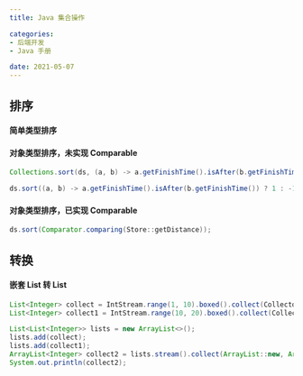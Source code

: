 ```yaml
---
title: Java 集合操作

categories:
- 后端开发
- Java 手册

date: 2021-05-07
---
```


## 排序
#### 简单类型排序
#### 对象类型排序，未实现 Comparable

```java
Collections.sort(ds, (a, b) -> a.getFinishTime().isAfter(b.getFinishTime()) ? 1 : -1);

ds.sort((a, b) -> a.getFinishTime().isAfter(b.getFinishTime()) ? 1 : -1);
```

#### 对象类型排序，已实现 Comparable
```java
ds.sort(Comparator.comparing(Store::getDistance));
```

## 转换
#### 嵌套 List 转 List
```java
List<Integer> collect = IntStream.range(1, 10).boxed().collect(Collectors.toList());
List<Integer> collect1 = IntStream.range(10, 20).boxed().collect(Collectors.toList());

List<List<Integer>> lists = new ArrayList<>();
lists.add(collect);
lists.add(collect1);
ArrayList<Integer> collect2 = lists.stream().collect(ArrayList::new, ArrayList::addAll, ArrayList::addAll);
System.out.println(collect2);
```